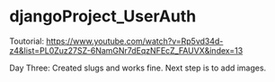 # djangoProject_UserAuth

Toutorial: https://www.youtube.com/watch?v=Rp5vd34d-z4&list=PL0Zuz27SZ-6NamGNr7dEqzNFEcZ_FAUVX&index=13

Day Three: Created slugs and works fine. Next step is to add images.
